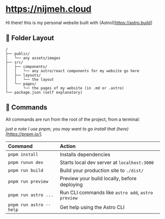 # https://nijmeh.cloud

Hi there! this is my personal website built with (Astro)[https://astro.build]

## 📁 Folder Layout
```
/
├── public/
│   └── any assets/images
├── src/
│   ├── components/
│   │   └── any astro/react components for my website go here
│   ├── layouts/
│   │   └── the layout
│   └── pages/
│       └── the pages of my website (in .md or .astro)
└── package.json (self explanatory)
```
## 🧞 Commands

All commands are run from the root of the project, from a terminal:

*just a note I use pnpm, you may want to go install that (here)[https://pnpm.io/].*

| Command                | Action                                             |
| :--------------------- | :------------------------------------------------- |
| `pnpm install`          | Installs dependencies                              |
| `pnpm runun dev`        | Starts local dev server at `localhost:3000`        |
| `pnpm run build`        | Build your production site to `./dist/`            |
| `pnpm run preview`      | Preview your build locally, before deploying       |
| `pnpm run astro ...`    | Run CLI commands like `astro add`, `astro preview` |
| `pnpm run astro --help` | Get help using the Astro CLI                       |

